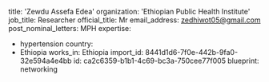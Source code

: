 title: 'Zewdu Assefa Edea'
organization: 'Ethiopian Public Health Institute'
job_title: Researcher
official_title: Mr
email_address: zedhiwot05@gmail.com
post_nominal_letters: MPH
expertise:
  - hypertension
country:
  - Ethiopia
works_in: Ethiopia
import_id: 8441d1d6-7f0e-442b-9fa0-32e594a4e4bb
id: ca2c6359-b1b1-4c69-bc3a-750cee77f005
blueprint: networking
